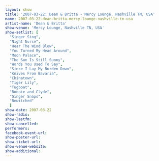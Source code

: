 ```yaml
---
layout: show
title: '2007-03-22: Dean & Britta - Mercy Lounge, Nashville TN, USA'
name: 2007-03-22-dean-britta-mercy-lounge-nashville-tn-usa
artist-name: 'Dean & Britta'
show-venue: 'Mercy Lounge, Nashville TN, USA'
show-setlist: [
  "Singer Sing",
  "Night Nurse",
  "Hear The Wind Blow",
  "You Turned My Head Around",
  "Moon Palace",
  "The Sun Is Still Sunny",
  "Words You Used To Say",
  "Since I Lay My Burden Down",
  "Knives From Bavaria",
  "Chinatown",
  "Tiger Lily",
  "Tugboat",
  "Bonnie and Clyde",
  "Ginger Snaps",
  "Bewitched"
  ]
show-date: 2007-03-22
show-radio: 
show-lastfm: 
show-cancelled: 
performers: 
facebook-event-url: 
show-poster-url: 
show-ticket-url: 
show-venue-website: 
show-additional: 
---
```



